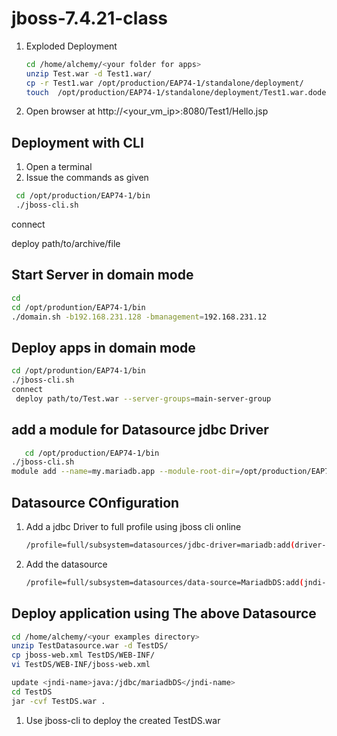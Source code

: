 # jboss-7.4.21-class

1. Exploded Deployment
   ```sh
   cd /home/alchemy/<your folder for apps>
   unzip Test.war -d Test1.war/
   cp -r Test1.war /opt/production/EAP74-1/standalone/deployment/
   touch  /opt/production/EAP74-1/standalone/deployment/Test1.war.dodeploy
   ```

3. Open browser at http://<your_vm_ip>:8080/Test1/Hello.jsp


## Deployment with CLI
1. Open a terminal
2. Issue the commands as given
```sh
 cd /opt/production/EAP74-1/bin
 ./jboss-cli.sh
```
connect <your vm ip>

deploy path/to/archive/file

## Start Server in domain mode
```sh
cd
cd /opt/produntion/EAP74-1/bin
./domain.sh -b192.168.231.128 -bmanagement=192.168.231.12
```
## Deploy apps in domain mode
```sh
cd /opt/produntion/EAP74-1/bin
./jboss-cli.sh
connect
 deploy path/to/Test.war --server-groups=main-server-group
```

## add a module for Datasource jdbc Driver
```sh
   cd /opt/production/EAP74-1/bin
./jboss-cli.sh
module add --name=my.mariadb.app --module-root-dir=/opt/production/EAP74-1/modules/system/layers/base/ --resources=/path/to/mariadb-java-client-3.1.4.jar --dependencies=javax.api,javax.transaction.api
```

## Datasource COnfiguration
1. Add a jdbc Driver to full profile using jboss cli online
   ```sh
   /profile=full/subsystem=datasources/jdbc-driver=mariadb:add(driver-name="mariadb",driver-module-name="my.mariadb.app",driver-class-name="org.mariadb.jdbc.Driver")
   ```
2. Add the datasource
   ```sh
   /profile=full/subsystem=datasources/data-source=MariadbDS:add(jndi-name="java:/jdbc/maraidbDS",connection-url="jdbc:mariadb://192.168.231.1:3306/empdb",user-name="root",password="welcome",min-pool-size=2,max-pool-size=5,use-ccm=true, driver-name=mariadb)
   ```
## Deploy application using The above Datasource
```sh
cd /home/alchemy/<your examples directory>
unzip TestDatasource.war -d TestDS/
cp jboss-web.xml TestDS/WEB-INF/
vi TestDS/WEB-INF/jboss-web.xml

update <jndi-name>java:/jdbc/mariadbDS</jndi-name>
cd TestDS
jar -cvf TestDS.war . 
```
1. Use jboss-cli to deploy the created TestDS.war

